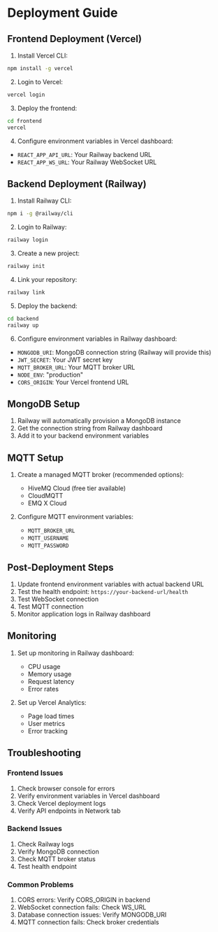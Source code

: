 # Deployment Guide

## Frontend Deployment (Vercel)

1. Install Vercel CLI:
```bash
npm install -g vercel
```

2. Login to Vercel:
```bash
vercel login
```

3. Deploy the frontend:
```bash
cd frontend
vercel
```

4. Configure environment variables in Vercel dashboard:
- `REACT_APP_API_URL`: Your Railway backend URL
- `REACT_APP_WS_URL`: Your Railway WebSocket URL

## Backend Deployment (Railway)

1. Install Railway CLI:
```bash
npm i -g @railway/cli
```

2. Login to Railway:
```bash
railway login
```

3. Create a new project:
```bash
railway init
```

4. Link your repository:
```bash
railway link
```

5. Deploy the backend:
```bash
cd backend
railway up
```

6. Configure environment variables in Railway dashboard:
- `MONGODB_URI`: MongoDB connection string (Railway will provide this)
- `JWT_SECRET`: Your JWT secret key
- `MQTT_BROKER_URL`: Your MQTT broker URL
- `NODE_ENV`: "production"
- `CORS_ORIGIN`: Your Vercel frontend URL

## MongoDB Setup

1. Railway will automatically provision a MongoDB instance
2. Get the connection string from Railway dashboard
3. Add it to your backend environment variables

## MQTT Setup

1. Create a managed MQTT broker (recommended options):
   - HiveMQ Cloud (free tier available)
   - CloudMQTT
   - EMQ X Cloud

2. Configure MQTT environment variables:
   - `MQTT_BROKER_URL`
   - `MQTT_USERNAME`
   - `MQTT_PASSWORD`

## Post-Deployment Steps

1. Update frontend environment variables with actual backend URL
2. Test the health endpoint: `https://your-backend-url/health`
3. Test WebSocket connection
4. Test MQTT connection
5. Monitor application logs in Railway dashboard

## Monitoring

1. Set up monitoring in Railway dashboard:
   - CPU usage
   - Memory usage
   - Request latency
   - Error rates

2. Set up Vercel Analytics:
   - Page load times
   - User metrics
   - Error tracking

## Troubleshooting

### Frontend Issues
1. Check browser console for errors
2. Verify environment variables in Vercel dashboard
3. Check Vercel deployment logs
4. Verify API endpoints in Network tab

### Backend Issues
1. Check Railway logs
2. Verify MongoDB connection
3. Check MQTT broker status
4. Test health endpoint

### Common Problems
1. CORS errors: Verify CORS_ORIGIN in backend
2. WebSocket connection fails: Check WS_URL
3. Database connection issues: Verify MONGODB_URI
4. MQTT connection fails: Check broker credentials
